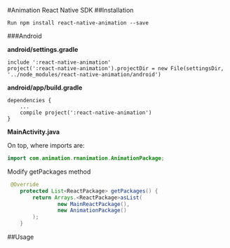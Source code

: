 #Animation React Native SDK
##Installation
```
Run npm install react-native-animation --save
```

###Android

**android/settings.gradle**
```
include ':react-native-animation'
project(':react-native-animation').projectDir = new File(settingsDir, '../node_modules/react-native-animation/android')
```
**android/app/build.gradle**
```
dependencies {
    ...
    compile project(':react-native-animation')
}
```
**MainActivity.java**

On top, where imports are:
```java
import com.animation.rnanimation.AnimationPackage;
```

Modify getPackages method
```java
 @Override
    protected List<ReactPackage> getPackages() {
        return Arrays.<ReactPackage>asList(
                new MainReactPackage(),
                new AnimationPackage()
        );
    }
```


##Usage

```
```